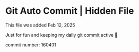 # Git Auto Commit | Hidden File

This file was added Feb 12, 2025

Just for fun and keeping my daily git commit active 🤪

commit number: 160401
